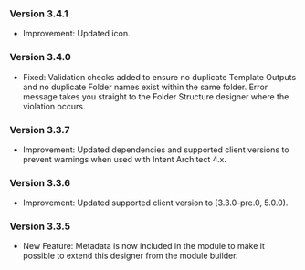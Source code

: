 ### Version 3.4.1

- Improvement: Updated icon.

### Version 3.4.0

- Fixed: Validation checks added to ensure no duplicate Template Outputs and no duplicate Folder names exist within the same folder. Error message takes you straight to the Folder Structure designer where the violation occurs.

### Version 3.3.7

- Improvement: Updated dependencies and supported client versions to prevent warnings when used with Intent Architect 4.x.

### Version 3.3.6

- Improvement: Updated supported client version to [3.3.0-pre.0, 5.0.0).

### Version 3.3.5

- New Feature: Metadata is now included in the module to make it possible to extend this designer from the module builder.
